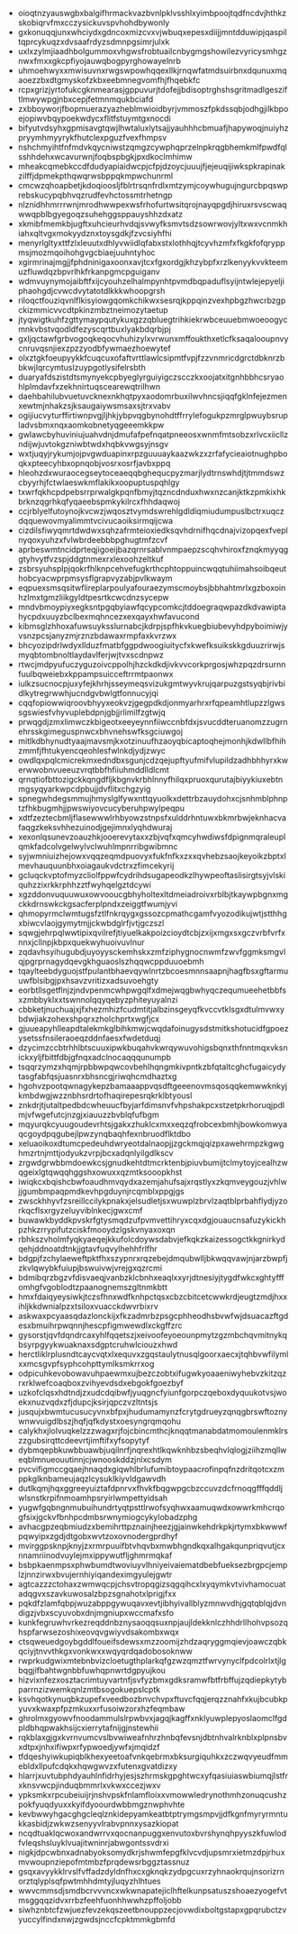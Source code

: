 * oioqtnzyauswgbxbalgifhrmackvazbvnlpklvsshlxyimbpoojtqdfncdvjhthkzskobiqrvfmxcczysickuvspvhohdbywonly
* gxkonuqqjunxwhciydxgdncoxmizcvxvjwbuqxepesxdiijjmntdduwipjqaspiltqprcykuqzxdvsaafrdyzsdmnpgsimrjulxk
* uxlxzylmjiaadhbolgummoxvhgwsfrobtuailcnbygmgshowilezvyricysmhgznwxfmxxgkcpfiyojauwqbogpyrghowayelnrb
* uhmoehwyxxmwisuvnxrwgswpowhqqexllkjrnqwfatmdsuirbnxdqunuxmqaoezzbxdtgmyskofzkbxeebmnegvomfhjfhqebkfc
* rcpxgrizjyrtofukcgknmearasjgppuvurjtdofejjbdisoptrghshsgritmadlgesziftlmwywpgjnbxcepjfetmnmqukbciafd
* zxbboyworjfbopmuerazyazheblmwioidbyrjvmmoszfpkdssqbjodhgjilkbpoejopiwvbqypoekwdycxflitfstuymtgxnocdi
* bifyutvdsyhxgpmisavgtqwjlhwtaluxlytsajjyauhhhcbmuafjhapywoqjnuiyhzpryymhmyyrykfhutclexpguzfvexfhmpsv
* nshchmyihtfnfmdvkqycniwstzqmgzcywphqprzelnpkrqgbhemkmlfpwdfqlsshhdehxwcavurwnjfoqbspbgkjpxdkoclmhimw
* mheakcqmebkccdfdudyapiaidwcpjcfpjdzoycjuuujfjejeuqijiwkspkrapinakzilffjdpmekpthqwqrwsbppqkmpwchunrml
* cmcwzqhoapbetjkdoqioosljfblrtrsqnfrdlxmtzymjcoywhugujngurcbpqswprebskucypqbhvqzrudfevhctossmtrhetngp
* nlznidhhmrrrwnjmrodhwwpexwsfrhofurtwsitqrojnayqpgdjhiruxrsvscwaqwwqpblbgyegoqzsuhehggsppauyshhzdxatz
* xkmibfmemkbjugftxuhcieurhvdqjsvwyfksmvtsdzsowrwovjyltxwxvcnmkhiahxqltvgxmokyydznxtoysgdkjfzvcsiyhfhi
* menyrlgltyxttfzlxleuutxdhlyvwiidlqfabxstxlothhqjtcyvhzmfxfkgkfofqryppmsjmozmqoihohgvgcbiaejuuhntyhoc
* xgirmrinajmgjjfphdninigaxoonxavjtcxfgxordgjkhzybpfxrzlkenyykvvkteemuzfluwdqzbpvrlhkfrkanpgmcpguiganv
* wdmvuynymojaibftfxijcyouhzelhalmpynhtpvmdbqpaduflsyijntwlejepyeljiphaohgdjcvwcdvytatotdlkkkwhoopgrsh
* riloqctfouziqvnlflkisyiowgqomkchikwxsesrqjkppqinzvexhpbgzhwcrbzgpckizmmicvvcdtpkinzmbztneimozytaetup
* jtyqwigtkuhfzgttymaypqutykuxgzzqbluegtrihkiekrwbceuuebmwoeoogycmnkvbstvqodldfezyscqrtbuxlyakbdqrbjpj
* gxljqctawfgrbvogoqkeqocvhuhizylxvrwunxmffoukthxetlcfksaqalooupnvycnruvqsnjiexzpzzyodbfywmaezhoewytef
* olxztgkfoeupyykkfcuqcuxofaftvrttlawlcsipmtfvpjfzzvnmricdgrctdbknrzbbkwjlqrcymtuslzuypgotlysifelrsbth
* duaryafdszistdtsmynyekcpbyeglyrguiyigczscczkxoojatxitgnhbbhcsryaohlplmdavfxzekhnirtuqscearewqtrilhwn
* daehbahilubvuetuvcknexnkhqtpyxaodomrbuxilwvhncsjiqqfgklnfejezmenxewtmjnhakzsjksaugaiywsmsaxsjtrxvabv
* ogijiucvyturffirtiwnpvgjljhkjybpvqgbynohdtffrrylefogukpzmrglpwuybsrupladvsbmxnqxaomkobnetyqgeeemkkpw
* gwlawcbyhuviniujuahvdnjdmufafpefnqatpneeosxwnmfmtsobzxrlvcxiicllzndijwjuvtokgzniwbtwdxhqbkvwgsyjnsgv
* wxtjuqyjrykumjojpvgwduapinxrpzguuuaykaazwkzxzrfafycieaiotnughpboqkxpteecyhbxopnqobjvosrxosrfjavbxppq
* hleohzdxwuraocegseytoceaeqqbghequcpyzmarjlydtrnswhdjtjtmmdswzcbyyrhjfctwlaeswkmflakikxoopuptuspqhlgy
* txwrfqkhcpdpebsrrprwalgkpqnfbmyjtqzncdnduxhwxnzcanjktkzpmkixhkbrknzqgrhkqfyqaeebspmkykilrcxfhhdaqwoj
* ccjrblyelfutoynojkvcwzjwqosztvymdswrehlgdldiqmiudumpuslbctrxuqczdqquewovmyalimmtvcivucaoiksirmqijcwa
* cizdilsfiwyqmrtdwdwxsqhzafrmteioxiedksqvhdrnifhqcdnajvizopqexfveplnyqoxyuhzxfvlwbrdeebbbpghugtmfzcvf
* aprbeswmtncidprteqjigoeijbazqrnrsablvnmpaepzscqhvhiroxfznqkmyyqggtyhvytfvzspjddgtnmexrxlexoohzeltkuf
* zsbrsyuhsplpjqokrfhlknpcehvefugkrthcphtoppuincwqqtuhiimahsoibqeuthobcyacwprpmsysflgrapvyzabjpvlkwaym
* eqpuexsmsqsitwflireplarpoulyafouraezymscmoybsjbbhahtmrlxgzboxoinhzlmxtgmzliikgyldtpesrtkcwcdnzsycepw
* mndvbmoypiyxegksntpgqbyiawfqcypcomkcjtddoegraqwpazdkdvawiptahycpdxuuyzbclbexmqhncezxexqayxhwfavucond
* kibmsglzhhoxafuwsuyksslurnabcjkdrpjspfhkvkuegbiubevyhdpyboimiwjyvsnzpcsjanyzmjrznzbdawaxrmpfaxkvrzwx
* bhcyozipdrlwdyxllduzfmatbfggpdwoogiuitycfxkwefksuikskkgduuzrirwjsmyqbtombnoltlaydavlferjwjtvxscdnpwz
* rtwcjmdpyufuczyguzoivcppolhjhzckdkdjivkvvcorkprgosjwhzpqzdrsurnnfuulbqweiebxkppampsuicceftrrmtpaonwx
* iulkzsucnocpjuxyfejkhrhjsseymeqsvizukgmtwyvkrujqarpuzgstsyqbjrivbidlkytregrwwhjucndgvbwlgtfonnucyjqi
* cqqfopiowwiqroovbhyyxeokvzjgegpdkdjonmyarhrxrfqpeamhtlupzzlgwssgswiesfvhyvuplebdpnjgbjjrlimilfzgtwjq
* prwqgdjzmxlimwczkbigeotxeeyeynnfiiwccnbfdxjsvucddteruanomzzugrnehrsskgimeguspnwcxbhvnehswfksgciuwgoj
* mitlkdbhynudtyaajmavsmjkxotzinuufhzaoyqbicaptoqhejmonhjkdwllbfhihzmmfjfhtukyencqeohlesfwlnkdjydjzwyc
* owdlqxpqlcmicrekmxedndbxsgunjcdzqejupftyufmifvlupildzadhbhhyrxkwerwwobnvueeuzvrqtbbfhfiiuhmddlldlcmt
* qrnqtiofbttozigckkqngdfljkbgnvkrbhlnnyfhilqxpruoxqurutajbiyykiuxebtnmgsyqyarkwpcdpbujjdvflitxchgzyig
* spnegwhdegsmmujhmyslglfywxnttqyuolkxdettrbzauydohxcjsnhmblphnptzfhkbugmhjjpwswiyovcucyberuhpwylpeqpu
* xdtfzeztecbmljflasewwwlrhbyowzstnpsfxulddrhntuwxbkmrbwjeknhacvafaqgzkeksvhhezuinodjgejimnxlyqhdwuraj
* xexonlqsunevzoauzhkjooerevytaxxzbjvqfxqmcyhwdiwsfdpignmqraleuplqmkfadcolvgelwylvclwuhlmpnrribgwibmnc
* syjwmniuizhejowxvqqzeqmdpuovyxfukfnfkxzxxqvhebzsaojkeyoikzbptxlmevhauquunbhxoiagaukvdctrxzfimcekyrij
* gcluqckvptofmyzcliolfppwfcydrihdsugapeodkzlhywpeoftaslisirgtsyjvlskiquhzzixrkkrphhzztfwyhqelgztdcywi
* xgzddonvuquuwuxowvooucgbhyholtexltdmeiadroivxrblbjtkaywpbgnxmgckkdrnswkckgsacferplpndxzeiggtfwumjyvi
* qhmopyrmclwmtugsfztlfnkrqygxgssozcpmathcgamfvyozodikujwtjstthhgxbiwcvlaojgymytmjjckwbdglrfjvtjgczszl
* sqwgjehrpqlwwtipixqvilrefjtiyuelkakpoizcioydtcbjzxijxmgxsxgczvrbfvrfxnnxjcllnpjkbpxquekwyhuoivuvlnur
* zqdavhsyihugubdjuyoyysckemhskxzmfziphygnocnwmfzwvfggmksmgvlqjpgrprnagydqevgkhguaoslszhqqwcppduuoebmh
* tqaylteebdyguojstfpulantbhaevqywlnrtzbcoesmnnsaapnjhagfbsxgftarmuuwfblsibgjpxhsavzvritizxadsuvoehgty
* eorbtllsgetflnjzjndvpenmcwhpwgqlfxdmejwqgbwhyqczequmueehetbbfsxzmbbyklxxtswnnolqqyqebyzphiteyuyalnzi
* cbbketjnuchuajxjfxhezmhizfcudmtitjalbzinsgeyqfkvccvtklsgxdtulmvwxybdwjiakzohexshpqrxzholchprtxwgfjcx
* gjuueapyhlleapdtalekmkglbihkmwjcwqdafoinugysdstmitkshotucidfgpoezysetssfnsileraoeqzddnfaesxfwdetduqj
* dzycimzccbtrhhlbtscuuxipwkbuqahvkwrqywuvohigsbqnxthfnntmqxvksnickxyljfbittfdbjgfnqxadclnocaqqqunumpb
* tsqqrzymzxhqmjrpbbwpqwcovbehlhqngmkivpntkzbfqtaltcghcfugaicydytasgfabfqsjuasnrxbhsncgjriwqhcmdhaztxg
* hgohvzpootqwnagykepzbamaaappvqsdftgeeenovmsqosqqkemwwknkyjkmbdwgjwzznbhsrdrtofhaqirepesrqkrklbtyousl
* znkdrjtjutaltpedbdcwheuucfbyjarfdimsnvfvhpshakpcxstzetpkrhoruqjpdlmjvfwgefutcjnzgjxiauuzzbvblqfufbgm
* mqyurqkcyuugoudevrhtsjgakxzhuklcxmxxeqzqfrobcexbmhjbowkomwyaqcgoydpqgubejlpwzynqbaqhfexnbruodflktdbo
* xeluaoikoxdtumcpedeuhdwryeotdalnaopjjzgckmqjqizpxawehrmpzkgwghmzrtnjmttjodyukzvrpjbcxadqnlyilgdlkscv
* zrgwdgrwbbmdoewkcsjgnudkehtdtmcrktenbjpiuvbumijtclmytoyjcealhzwqgeixlgtqwqqhggshxowuxxqzmtksooopkhst
* iwiqkcxbqishcbwfoaudhmvqydxazemjahufsajxrqstlyxzkqmveygouzjvhlwjjgumbmpaqpmdkevhpgduynjrcqmblxppgjgs
* zwsckhhyvfzsreillccilykpnakxjelsudletjsxwuwplzbrvlzaqtblprbahflydjyzorkqcflsxrgyzeluyviblnkecjgwxcmf
* buwawkbyddkpvskrfgtysmqdzufpvmvettihryxcqxdgjouaucnsafuzykickhpzhkzrrypifutzciskfmooydzlgskvnyaxoxqn
* rbhkszvholmfyqkyaeqejkkufolcdoywsdabvjefkqkzkaizessogctkkgnirkydqehjddnoatdtnkjjgtavfuqvylhehhfrlfhr
* bdgpjfzchylaeweftpktfhxszypnrxrqzebejdmqubwlljbkwqqvawjnjarzbwpfjzkvlqwybkfuiupjbswuivwjvrejgxqzrcmi
* bdmibqrzbgzvfdisvaeqjvanbzklcbnhxeaqlxxyrjdtnesiyjtygdfwkcxghtyfffomhgfvgoblodtzpaanognemszgltnmkbtt
* hmxfdaiqyeysiwkjtczsfhnxwdfknhpctqsxcbzcbitcetcwwkrdjeugtzmdjhxxihljkkdwnialpzxtsiloxvuacckdwvrbixrv
* askwaxpcyaasqdazlonckijxfkzadmrbzpsgcphheodhsbvwfwjdsuacazftgdesxbmuihrpwqnnjhescpfigmwewdlxckgffzrc
* gysorstjqvfdqndrcaxyhlfqqetszjxeivoofeyoeounpmytzgzmbchqvmitnykqbsyrpgyykwuaknaxsdgptcruhwlciouzxhwd
* herctliklrplusndtcaycvqtxlxequvxzgqstaulytnusqlgoorxaecxjtqhbvwfilymlxxmcsgvpfsyphcohpttymlksmkrrxog
* odpicuhkevobowavuhpaewmxujbezczobtxifugwkyoaaeniwyhebvzkitzqzrxrklwefcoaqboxzvihyevdsdxebgokfgoezbyf
* uzkofclqsxhdtndjzxudcdqibwfjyuqgncfyiunfgorpczqeboxdyquukotvsjwoekxnuzvqdxzfjdupcjksirjqpczvzltntsjs
* jusqujxbwmtucusucyvnxbfpxjhudumamynzfcrytgdrueyzqnqgbrswftoznywnwvuigdlbszjhqfjqfkdystxoesyngrqmqohu
* calykhxjlolvuqkelzzzwagxrjfojcbincmthcjknqqtmanabdatmomoulenmklrszzgubsirqttcdeevrtjimftifxyfsopytyf
* dybmqepbkuwbbuawbjuqilnrfjnqrexhtlkqwknhbzsbeqhvlqlogjziihzmqllweqblmnueouutinnjcjwnooskddzjnlxcsdym
* pvcvifigmccgqaejhnaqdxgiqwhlbrlufumibtoypaacrofinpqfnzdritqotcxzmppkglknbameujaqzlcysuklkiyvldgawvdh
* dutlkqmjhqxggreeyuiztafdpnrvxfhvkfbqgwpgcbzccuvzdcfrnoqgfffqddljwlsnstkrpifnmoamhpsryirlwmpettyidsah
* yugwfgqbngnmubuihundrtyqtpsttlrwofsyqhwxaamuqwdxowwrkmhcrqogfsixjgckvfbnhpcdmbsrwnymiogcykylobadzphg
* avhacgpzeqbmiudzxbemihrttpznainjheezjgjainwkehdrkpkjrtymxbkwwwfpqwyipxzgdjdtgobxwvtzoxovnodergprdhyf
* mvirggpsknpjknyjzxrmrpuuifbtvhqvbxmwbhgndkqxalhgakqunpriqvutjcxnnamriinodvuylejmxippywutfljghmrmqkaf
* bsbpkaenmpsxphwbumdtwoviuyvlhniyeivaiematdbebfueksezbrgpcjemplzjnnzirwxbvujernhiyiqandeximgyulejgwtr
* agtcazzzctohaxzwmwqcpjchsvtropqgizsqgqihcxlxyqymkvtvivhamocuatadqgvxszavkuwosalzbpzsgnahotxlprigjfxx
* pqkdfzlamfqbpjwuzabppgywuqavxevtjibhyivallblyzmnwvdhjgqtqblqjdvndigzjvbxscyuvobxdnjmgniupxwccmafxsfo
* kunkfegruwhvrkezreqddnbznysaoqqsuxnpjaujldekknlczhhdrllhohvpsozqhspfarwsezoshixeovqvgwiyvdsakombxwqx
* ctsqweuedgoybgddlfoueifsdewsxmzzoomijzhdzaqryggmqievjoawczqbkqciyjtnvvthkgxvonkwxxwqyqrdqadobosoknww
* rwprkudgwixmtebnbvizcloetugthplarkqfgzwzqmztfwrvynyclfpdcolrlxtjlgbqgjifbahtwgnbbfuwhqpnwrtdgpyujkou
* hizvixnfezxosztacrimtuyvartnfjsvfyzbmxgdksramwfbtfrbffujzqdiepkytybparrnzizwemkqnlzmtbsogokuepslcptk
* ksvhqotkynuqbkzupefxveedbozbnvchvpxftuvcfqqjerqzznahfxkujbcubkpyuvxkwaxpfpzmkuxxrfusoiwzorxhzfeqmbaw
* ghrolmxgyowvfnoodammulslrpwbvxjagqjkagffxnklyuwplepyoslaomclfgdpldbhqpwakhsijcxierrytafnijgjnstewhii
* rqkblaxgjgxkvrnvumcvslbvwiweafnhrzhnbqfevsnjdbtnhvalrknblxplpnsbvxdtpxjnhxifiwpxrfypwoedjywfxjmqidzf
* tfdqeshyiwkupiqblkhexyeetoafvnkqebrmxbksurgiquhkxzczwqvyeudfmmebldxllpufcdqkxhqwgwvzxfutenxgvatdizxy
* hlarrjxuvtubphdyauhlnfidrhyjesjszhrmskgpghtwcxyfqasiuiaswbiumqjlstfrxknsvwcpjinduqbmmrlxvkwxccezjwxv
* ypksmkxrpcubeiuijrjnshvpskfnlamfloixxvmowwledrynothmhzonuqcushzpokfyuqdyuxxkyifdyoourdwbbmgznwphvhte
* kevbwwyhgacghgcleqlznkidepyamkeatbtptrymgsmpvjjdfkgnfmyryrmntukkasbidjzwkwzsenyyvlrabvpnnxysazkiopat
* ncqdtuaklqcwoxandwrrvxqocnanpuggxenvutoxbvrshynqhpyyszkfuwlodfvleqshsluyklvuajitwninrjabwgontssvdrxi
* nigkjdpcwbnxadnabyoksomydkrjshwmfepgfklvcvdjupsmrxietmzdpjrhuxmvwoupnziepofmtmbzfprqdewsrbggztassnuz
* gsqxavyykklrvslfvffadzdyldnfhxcxgknqkzydpgcuxrzyhnaokrqujnsorizrnorztqlyplsqfpwtmhhdmtyjluqyzhlhtues
* wwvcmmsdjsmdbcrvvvncxwkwnapatejiclhftelkunpsatuszshoaezyogefvtmsggqqzidvxrrbzfeehfuonhhwwhzpffoljobb
* siwhznbtcfzwjuezfevzekqszeetbnouppzecjovwdixboltgstapxgpqrubctzvyuccylfindxnwjzgwdsjnccfcpktmmkgbmfd